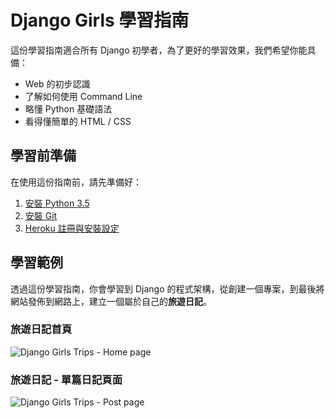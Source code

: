 # Django Girls 學習指南


這份學習指南適合所有 Django 初學者，為了更好的學習效果，我們希望你能具備：
- Web 的初步認識
- 了解如何使用 Command Line
- 略懂 Python 基礎語法
- 看得懂簡單的 HTML / CSS



## 學習前準備
在使用這份指南前，請先準備好：
1. [安裝 Python 3.5](http://djangogirlstaipei.herokuapp.com/tutorials/installation/)
2. [安裝 Git](http://djangogirlstaipei.herokuapp.com/tutorials/installation/)
3. [Heroku 註冊與安裝設定](http://djangogirlstaipei.herokuapp.com/tutorials/setting-up-heroku/)

## 學習範例

透過這份學習指南，你會學習到 Django 的程式架構，從創建一個專案，到最後將網站發佈到網路上，建立一個屬於自己的**旅遊日記**。

### 旅遊日記首頁

![Django Girls Trips - Home page](./images/djangogirlstrips-home.png)

### 旅遊日記 - 單篇日記頁面

![Django Girls Trips - Post page](./images/djangogirlstrips-post.png)
